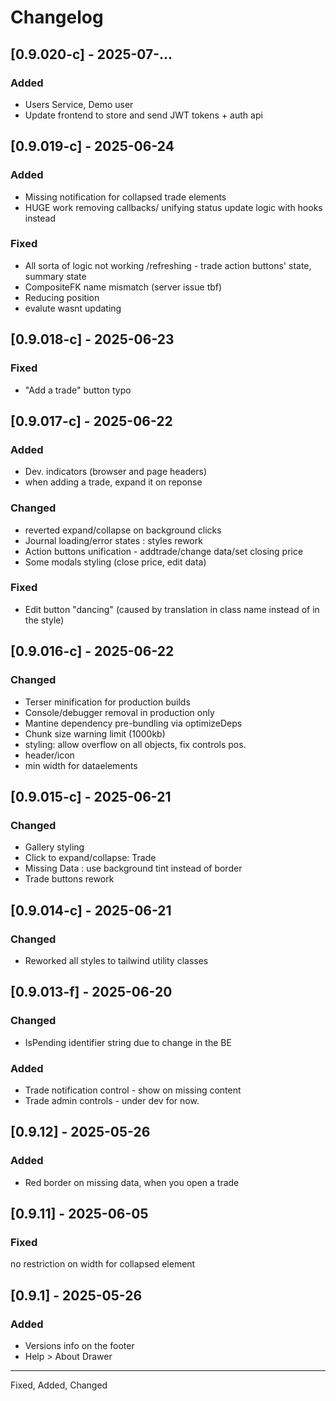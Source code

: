 
# Changelog

## [0.9.020-c] - 2025-07-...
### Added
- Users Service, Demo user
- Update frontend to store and send JWT tokens + auth api

## [0.9.019-c] - 2025-06-24
### Added
- Missing notification for collapsed trade elements
- HUGE work removing callbacks/ unifying status update logic with hooks instead
### Fixed
- All sorta of logic not working /refreshing - trade action buttons' state, summary state
- CompositeFK name mismatch (server issue tbf)
- Reducing position
- evalute wasnt updating 

## [0.9.018-c] - 2025-06-23
### Fixed
- "Add a trade" button typo

## [0.9.017-c] - 2025-06-22
### Added
- Dev. indicators (browser and page headers)
- when adding a trade, expand it on reponse
### Changed
- reverted expand/collapse on background clicks
- Journal loading/error states : styles rework
- Action buttons unification - addtrade/change data/set closing price
- Some modals styling (close price, edit data)
### Fixed
- Edit button "dancing" (caused by translation in class name instead of in the style)


## [0.9.016-c] - 2025-06-22
### Changed
- Terser minification for production builds
- Console/debugger removal in production only
- Mantine dependency pre-bundling via optimizeDeps
- Chunk size warning limit (1000kb) 
- styling: allow overflow on all objects, fix controls pos.
- header/icon
- min width for dataelements


## [0.9.015-c] - 2025-06-21
### Changed
- Gallery styling
- Click to expand/collapse: Trade
- Missing Data : use background tint instead of border
- Trade buttons rework

## [0.9.014-c] - 2025-06-21
### Changed
- Reworked all styles to tailwind utility classes

## [0.9.013-f] - 2025-06-20
### Changed
- IsPending identifier string due to change in the BE
### Added
- Trade notification control - show on missing content
- Trade admin controls - under dev for now. 

## [0.9.12] - 2025-05-26
### Added
- Red border on missing data, when you open a trade

## [0.9.11] - 2025-06-05
### Fixed
no restriction on width for collapsed element

## [0.9.1] - 2025-05-26
### Added
- Versions info on the footer
- Help > About Drawer

---

Fixed, Added, Changed